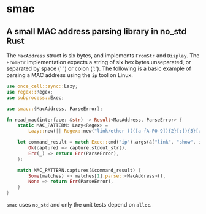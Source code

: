 # smac

## A small MAC address parsing library in no_std Rust

The `MacAddress` struct is six bytes, and implements `FromStr` and
`Display`. The `FromStr` implementation expects a string of six hex bytes
unseparated, or separated by space (' ') or colon (':'). The following
is a basic example of parsing a MAC address using the `ip` tool on Linux.

```rust
use once_cell::sync::Lazy;
use regex::Regex;
use subprocess::Exec;

use smac::{MacAddress, ParseError};

fn read_mac(interface: &str) -> Result<MacAddress, ParseError> {
    static MAC_PATTERN: Lazy<Regex> =
        Lazy::new(|| Regex::new("link/ether ((([a-fA-F0-9]){2}[:]){5}[a-fA-F0-9]{2})").unwrap());

    let command_result = match Exec::cmd("ip").args(&["link", "show", interface]).capture() {
        Ok(capture) => capture.stdout_str(),
        Err(_) => return Err(ParseError),
    };

    match MAC_PATTERN.captures(&command_result) {
        Some(matches) => matches[1].parse::<MacAddress>(),
        None => return Err(ParseError),
    }
}
```

`smac` uses `no_std` and only the unit tests depend on `alloc`.
